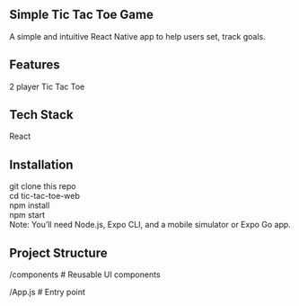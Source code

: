## Simple Tic Tac Toe Game<br/>
A simple and intuitive React Native app to help users set, track goals.<br/>

## Features<br/>
2 player Tic Tac Toe<br/>

## Tech Stack<br/>
React <br/>

## Installation<br/>
git clone this repo<br/>
cd tic-tac-toe-web<br/>
npm install<br/>
npm start<br/>
Note: You’ll need Node.js, Expo CLI, and a mobile simulator or Expo Go app.<br/>

## Project Structure <br/>

/components      # Reusable UI components <br/>
 
/App.js          # Entry point  
